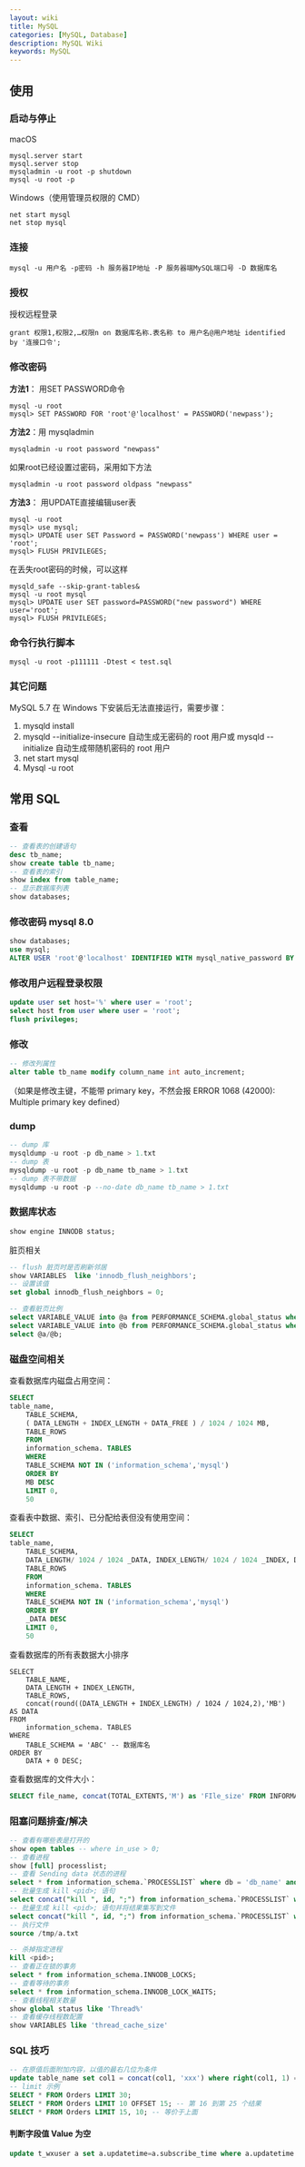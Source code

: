 ```yaml
---
layout: wiki
title: MySQL
categories: [MySQL, Database]
description: MySQL Wiki
keywords: MySQL
---
```


## 使用

### 启动与停止

macOS

```
mysql.server start
mysql.server stop
mysqladmin -u root -p shutdown
mysql -u root -p
```

Windows（使用管理员权限的 CMD）

```
net start mysql
net stop mysql
```

### 连接

```
mysql -u 用户名 -p密码 -h 服务器IP地址 -P 服务器端MySQL端口号 -D 数据库名
```

### 授权

授权远程登录

```
grant 权限1,权限2,…权限n on 数据库名称.表名称 to 用户名@用户地址 identified by '连接口令';
```

### 修改密码

**方法1**： 用SET PASSWORD命令

```
mysql -u root
mysql> SET PASSWORD FOR 'root'@'localhost' = PASSWORD('newpass');
```

**方法2**：用 mysqladmin

```
mysqladmin -u root password "newpass"
```

如果root已经设置过密码，采用如下方法

```
mysqladmin -u root password oldpass "newpass"
```

**方法3**： 用UPDATE直接编辑user表

```
mysql -u root
mysql> use mysql;
mysql> UPDATE user SET Password = PASSWORD('newpass') WHERE user = 'root';
mysql> FLUSH PRIVILEGES;
```

在丢失root密码的时候，可以这样

```
mysqld_safe --skip-grant-tables&
mysql -u root mysql
mysql> UPDATE user SET password=PASSWORD("new password") WHERE user='root';
mysql> FLUSH PRIVILEGES;
```

### 命令行执行脚本

```
mysql -u root -p111111 -Dtest < test.sql
```

### 其它问题

MySQL 5.7 在 Windows 下安装后无法直接运行，需要步骤：

1. mysqld install
2. mysqld --initialize-insecure 自动生成无密码的 root 用户或 mysqld --initialize 自动生成带随机密码的 root 用户
3. net start mysql
4. Mysql -u root

## 常用 SQL

### 查看

```sql
-- 查看表的创建语句
desc tb_name;
show create table tb_name;
-- 查看表的索引
show index from table_name;
-- 显示数据库列表
show databases;
```

### 修改密码 mysql 8.0

```sql
show databases;
use mysql;
ALTER USER 'root'@'localhost' IDENTIFIED WITH mysql_native_password BY '你的密码';
```

### 修改用户远程登录权限

```sql
update user set host='%' where user = 'root';
select host from user where user = 'root';
flush privileges;
```

### 修改

```sql
-- 修改列属性
alter table tb_name modify column_name int auto_increment;
```

（如果是修改主键，不能带 primary key，不然会报 ERROR 1068 (42000): Multiple primary key defined）

### dump

```sql
-- dump 库
mysqldump -u root -p db_name > 1.txt
-- dump 表
mysqldump -u root -p db_name tb_name > 1.txt
-- dump 表不带数据
mysqldump -u root -p --no-date db_name tb_name > 1.txt
```

### 数据库状态

```sql
show engine INNODB status;
```

脏页相关

```sql
-- flush 脏页时是否刷新邻居
show VARIABLES  like 'innodb_flush_neighbors';
-- 设置该值
set global innodb_flush_neighbors = 0;

-- 查看脏页比例
select VARIABLE_VALUE into @a from PERFORMANCE_SCHEMA.global_status where VARIABLE_NAME = 'Innodb_buffer_pool_pages_dirty';
select VARIABLE_VALUE into @b from PERFORMANCE_SCHEMA.global_status where VARIABLE_NAME = 'Innodb_buffer_pool_pages_total';
select @a/@b;
```

### 磁盘空间相关

查看数据库内磁盘占用空间：

```sql
SELECT
table_name,
    TABLE_SCHEMA,
    ( DATA_LENGTH + INDEX_LENGTH + DATA_FREE ) / 1024 / 1024 MB,
    TABLE_ROWS
    FROM
    information_schema. TABLES
    WHERE
    TABLE_SCHEMA NOT IN ('information_schema','mysql')
    ORDER BY
    MB DESC
    LIMIT 0,
    50
```

查看表中数据、索引、已分配给表但没有使用空间：

```sql
SELECT
table_name,
    TABLE_SCHEMA,
    DATA_LENGTH/ 1024 / 1024 _DATA, INDEX_LENGTH/ 1024 / 1024 _INDEX, DATA_FREE/ 1024 / 1024 _DATA_FREE,
    TABLE_ROWS
    FROM
    information_schema. TABLES
    WHERE
    TABLE_SCHEMA NOT IN ('information_schema','mysql')
    ORDER BY
    _DATA DESC
    LIMIT 0,
    50
```

查看数据库的所有表数据大小排序

```shell
SELECT
	TABLE_NAME,
	DATA_LENGTH + INDEX_LENGTH,
	TABLE_ROWS,
	concat(round((DATA_LENGTH + INDEX_LENGTH) / 1024 / 1024,2),'MB') AS DATA
FROM
	information_schema. TABLES
WHERE
	TABLE_SCHEMA = 'ABC' -- 数据库名
ORDER BY
	DATA + 0 DESC;
```

查看数据库的文件大小：

```sql
SELECT file_name, concat(TOTAL_EXTENTS,'M') as 'FIle_size' FROM INFORMATION_SCHEMA.FILES order by TOTAL_EXTENTS DESC
```

### 阻塞问题排查/解决

```sql
-- 查看有哪些表是打开的
show open tables -- where in_use > 0;
-- 查看进程
show [full] processlist;
-- 查看 Sending data 状态的进程
select * from information_schema.`PROCESSLIST` where db = 'db_name' and state = 'Sending data' order by time desc;
-- 批量生成 kill <pid>; 语句
select concat("kill ", id, ";") from information_schema.`PROCESSLIST` where db = 'db_name' and state = 'Sending data' order by time desc;
-- 批量生成 kill <pid>; 语句并将结果集写到文件
select concat("kill ", id, ";") from information_schema.`PROCESSLIST` where db = 'db_name' and state = 'Sending data' order by time desc into outfile '/tmp/a.txt';
-- 执行文件
source /tmp/a.txt

-- 杀掉指定进程
kill <pid>;
-- 查看正在锁的事务
select * from information_schema.INNODB_LOCKS;
-- 查看等待的事务
select * from information_schema.INNODB_LOCK_WAITS;
-- 查看线程相关数量
show global status like 'Thread%'
-- 查看缓存线程数配置
show VARIABLES like 'thread_cache_size'
```

### SQL 技巧

```sql
-- 在原值后面附加内容，以值的最右几位为条件
update table_name set col1 = concat(col1, 'xxx') where right(col1, 1) = '?';
-- limit 示例
SELECT * FROM Orders LIMIT 30;
SELECT * FROM Orders LIMIT 10 OFFSET 15; -- 第 16 到第 25 个结果
SELECT * FROM Orders LIMIT 15, 10; -- 等价于上面
```

#### 判断字段值 Value 为空

```sql
update t_wxuser a set a.updatetime=a.subscribe_time where a.updatetime IS NULL
```

